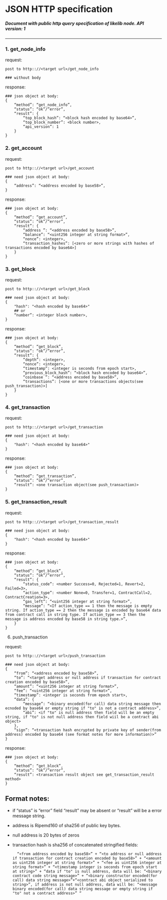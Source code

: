 # JSON HTTP specification
##### Document with public http query specification of likelib node. API version: 1

---

### 1. get_node_info

request: 
	
	post to http:://<target url>/get_node_info
	
	### without body

response:

	### json object at body:
	{
		“method”: “get_node_info”,
		“status”: “ok”/”error”,
		“result”: {
			“top_block_hash”: “<block hash encoded by base64>”,
			“top_block_number”: <block number>,
			“api_version”: 1
		}
	}

### 2. get_account

request:

	post to http:://<target url>/get_account
	
	### need json object at body:
    {
        “address”: “<address encoded by base58>”,
    }

response:

	### json object at body:
	{
		“method”: “get_account”,
		“status”: “ok”/”error”,
		“result”: {
			“address ”: “<address encoded by base58>”,
			“balance”: “<uint256 integer at string format>”,
			“nonce”: <integer>,
			“transaction_hashes”: [<zero or more strings with hashes of transactions encoded by base64>]
		}
	}

### 3. get_block

request:

	post to http:://<target url>/get_block

	### need json object at body:
    {
        "hash": "<hash encoded by base64>"
        ## or
    	“number”: <integer block number>,
    }
    
response:

	### json object at body:
	{
		“method”: “get_block”,
		“status”: “ok”/”error”,
		“result”: {
			“depth”: <integer>,
			“nonce”: <integer>,
			“timestamp”: <integer is seconds from epoch start>,
			“previous_block_hash”: “<block hash encoded by base64>”,
			“coinbase ”: “<address encoded by base58>”,
			“transactions”: [<one or more transactions objects(see push_transaction)>]
		}
	}

### 4. get_transaction

request:
	
	post to http:://<target url>/get_transaction

	### need json object at body:
    {
        "hash": "<hash encoded by base64>"
    }

response:

	### json object at body:
	{
		“method”: “get_transaction”,
		“status”: “ok”/”error”,
		“result”: <one transaction object(see push_transaction)>
	}

### 5. get_transaction_result

request:

	post to http:://<target url>/get_transaction_result

	### need json object at body:
    {
        "hash": "<hash encoded by base64>"
    }
    
response:

	### json object at body:
	{
		“method”: “get_block”,
		“status”: “ok”/”error”,
		“result”: {
			“status_code”: <number Success=0, Rejected=1, Revert=2, Failed=3>,
			“action_type”: <number None=0, Transfer=1, ContractCall=2, ContractCreation=3>,
			“gas_left”: “<uint256 integer at string format>”,
			“message”: “<If action_type == 1 then the message is empty string. If action_type == 2 then the message is encoded by base64 data from contract call in string type. If action_type == 3 then the message is address encoded by base58 in string type.>”,
		}
	}


6. push_transaction

request:

	post to http:://<target url>/push_transaction

	### need json object at body:
	{
		“from”: “<address encoded by base58>”,
		“to”: “<target address or null address if transaction for contract creation encoded by base58>”,
		“amount”: “<uint256 integer at string format>”,
		“fee”: “<uint256 integer at string format>”,
		“timestamp”: <integer is seconds from epoch start>,
		“data”: {
			“message”: “<binary encoded(for call) data string message then ecnoded by base64 or empty string if "to" is not a contract address>”,
			“abi”: <if "to" is null address then field will be an empty string, if "to" is not null address then field wiil be a contract abi object>	
		},
		“sign”: “<transaction hash encrypted by private key of sender(from address) encoded by base64 (see format notes for more information)>” 
	}

response:

	### json object at body:
	{
		“method”: “get_block”,
		“status”: “ok”/”error”,
		“result”: <transaction result object see get_transaction_result method>
	}


## Format notes:

- if “status” is “error” field “result” may be absent  or “result” will be a error message string.
- address is Ripemd160 of sha256 of public key bytes.
- null address is 20 bytes of zeros
- transaction hash is sha256 of concatenated stringified fields:

		“<from address encoded by base58>” + “<to address or null address if transaction for contract creation encoded by base58>” + “<amount as uint256 integer at string format>” + “<fee as uint256 integer at string format>” + “<timestamp integer is seconds from epoch start at string>” + “data if "to" is null address, data will be: “<binary contract code string message>” + “<binary constructor encoded(for call) data string message>”+“<contract abi object serialized to string>”, if address is not null address, data will be: “<message binary encoded(for call) data string message or empty string if "to" not a contract address>” “
